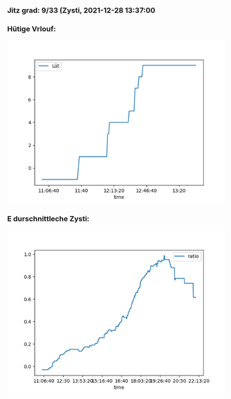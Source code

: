 ### Jitz grad: 9/33 (Zysti, 2021-12-28 13:37:00

### Hütige Vrlouf:
![Graph](Today.png)

### E durschnittleche Zysti:
![Graph](Zysti.png)